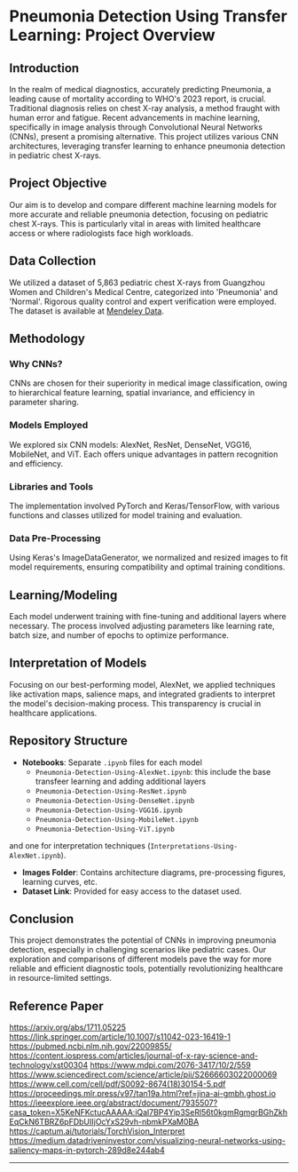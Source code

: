 # Pneumonia Detection Using Transfer Learning: Project Overview

## Introduction
In the realm of medical diagnostics, accurately predicting Pneumonia, a leading cause of mortality according to WHO's 2023 report, is crucial. Traditional diagnosis relies on chest X-ray analysis, a method fraught with human error and fatigue. Recent advancements in machine learning, specifically in image analysis through Convolutional Neural Networks (CNNs), present a promising alternative. This project utilizes various CNN architectures, leveraging transfer learning to enhance pneumonia detection in pediatric chest X-rays.

## Project Objective
Our aim is to develop and compare different machine learning models for more accurate and reliable pneumonia detection, focusing on pediatric chest X-rays. This is particularly vital in areas with limited healthcare access or where radiologists face high workloads.

## Data Collection
We utilized a dataset of 5,863 pediatric chest X-rays from Guangzhou Women and Children's Medical Centre, categorized into 'Pneumonia' and 'Normal'. Rigorous quality control and expert verification were employed. The dataset is available at [Mendeley Data](https://data.mendeley.com/datasets/rscbjbr9sj/2).

## Methodology
### Why CNNs?
CNNs are chosen for their superiority in medical image classification, owing to hierarchical feature learning, spatial invariance, and efficiency in parameter sharing.

### Models Employed
We explored six CNN models: AlexNet, ResNet, DenseNet, VGG16, MobileNet, and ViT. Each offers unique advantages in pattern recognition and efficiency.

### Libraries and Tools
The implementation involved PyTorch and Keras/TensorFlow, with various functions and classes utilized for model training and evaluation.

### Data Pre-Processing
Using Keras's ImageDataGenerator, we normalized and resized images to fit model requirements, ensuring compatibility and optimal training conditions.

## Learning/Modeling
Each model underwent training with fine-tuning and additional layers where necessary. The process involved adjusting parameters like learning rate, batch size, and number of epochs to optimize performance.

## Interpretation of Models
Focusing on our best-performing model, AlexNet, we applied techniques like activation maps, salience maps, and integrated gradients to interpret the model's decision-making process. This transparency is crucial in healthcare applications.

## Repository Structure
- **Notebooks**: Separate `.ipynb` files for each model
  - `Pneumonia-Detection-Using-AlexNet.ipynb`: this include the base transfeer learning and adding additional layers
  - `Pneumonia-Detection-Using-ResNet.ipynb`
  - `Pneumonia-Detection-Using-DenseNet.ipynb`
  - `Pneumonia-Detection-Using-VGG16.ipynb`
  - `Pneumonia-Detection-Using-MobileNet.ipynb`
  - `Pneumonia-Detection-Using-ViT.ipynb`
    
and one for interpretation techniques (`Interpretations-Using-AlexNet.ipynb`).
- **Images Folder**: Contains architecture diagrams, pre-processing figures, learning curves, etc.
- **Dataset Link**: Provided for easy access to the dataset used.

## Conclusion
This project demonstrates the potential of CNNs in improving pneumonia detection, especially in challenging scenarios like pediatric cases. Our exploration and comparisons of different models pave the way for more reliable and efficient diagnostic tools, potentially revolutionizing healthcare in resource-limited settings.

## Reference Paper
https://arxiv.org/abs/1711.05225
https://link.springer.com/article/10.1007/s11042-023-16419-1
https://pubmed.ncbi.nlm.nih.gov/22009855/
https://content.iospress.com/articles/journal-of-x-ray-science-and-technology/xst00304
https://www.mdpi.com/2076-3417/10/2/559
https://www.sciencedirect.com/science/article/pii/S2666603022000069
https://www.cell.com/cell/pdf/S0092-8674(18)30154-5.pdf
https://proceedings.mlr.press/v97/tan19a.html?ref=jina-ai-gmbh.ghost.io
https://ieeexplore.ieee.org/abstract/document/7935507?casa_token=X5KeNFKctucAAAAA:iQal7BP4Yip3SeRl56t0kgmRgmgrBGhZkhEqCkN6TBRZ6pFDbUIIjOcYxS29vh-nbmkPXaM0BA
https://captum.ai/tutorials/TorchVision_Interpret
https://medium.datadriveninvestor.com/visualizing-neural-networks-using-saliency-maps-in-pytorch-289d8e244ab4

---

